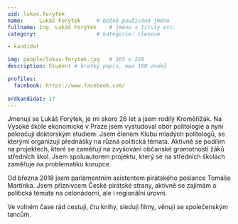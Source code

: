 ```yaml
---
uid: lukas.forytek
name:     Lukáš Forýtek 	# běžně používáné jméno
fullname: Ing. Lukáš Forýtek 	# jméno s tituly etc.
category:                   # kategorie: clenove

- kandidat

img: people/lukas-forytek.jpg   # 165 x 220
description: Student # kratký popis, max 160 znaků

profiles:
  facebook: https://www.facebook.com/
  
ordkandidat: 17
---
```


Jmenuji se Lukáš Forýtek, je mi skoro 26 let a jsem rodilý Kroměřížák. Na Vysoké škole ekonomické v Praze jsem vystudoval obor politologie a nyní pokračuji doktorským studiem.
Jsem členem Klubu mladých politologů, se kterými organizuji přednášky na různá politická témata. Aktivně se podílím na projektech, které se zaměřují na zvyšování občanské gramotnosti žáků středních škol. Jsem spoluautorem projektu, který se na středních školách zaměřuje na problematiku korupce.

Od března 2018 jsem parlamentním asistentem pirátského poslance Tomáše Martínka. Jsem příznivcem České pirátské strany, aktivně se zajímám o politická témata na celonádorní, ale i regionální úrovni.

Ve volném čase rád cestuji, čtu knihy, sleduji filmy, věnuji se společenským tancům.
